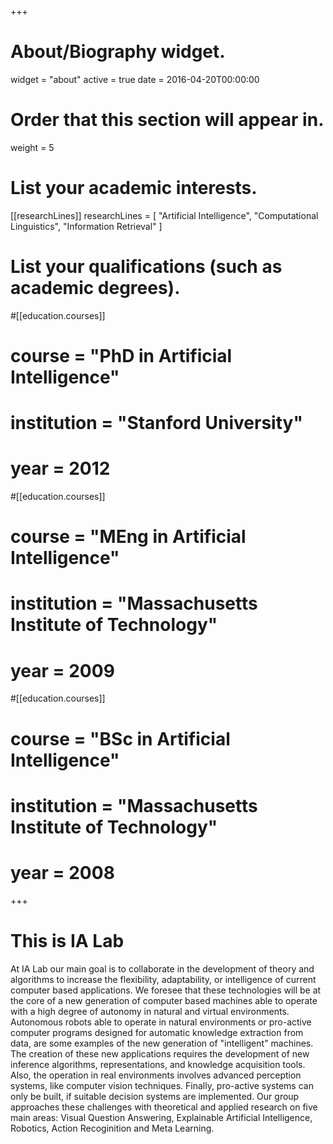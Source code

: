 +++
# About/Biography widget.
widget = "about"
active = true
date = 2016-04-20T00:00:00

# Order that this section will appear in.
weight = 5

# List your academic interests.
[[researchLines]]
  researchLines = [
    "Artificial Intelligence",
    "Computational Linguistics",
    "Information Retrieval"
  ]

# List your qualifications (such as academic degrees).
#[[education.courses]]
#  course = "PhD in Artificial Intelligence"
#  institution = "Stanford University"
#  year = 2012

#[[education.courses]]
#  course = "MEng in Artificial Intelligence"
#  institution = "Massachusetts Institute of Technology"
#  year = 2009

#[[education.courses]]
#  course = "BSc in Artificial Intelligence"
#  institution = "Massachusetts Institute of Technology"
#  year = 2008
 
+++

# This is IA Lab

At IA Lab our main goal is to collaborate in the development of theory and algorithms to increase the flexibility, adaptability, or intelligence of current computer based applications. We foresee that these technologies will be at the core of a new generation of computer based machines able to operate with a high degree of autonomy in natural and virtual environments. Autonomous robots able to operate in natural environments or pro-active computer programs designed for automatic knowledge extraction from data, are some examples of the new generation of "intelligent" machines. The creation of these new applications requires the development of new inference algorithms, representations, and knowledge acquisition tools. Also, the operation in real environments involves advanced perception systems, like computer vision techniques. Finally, pro-active systems can only be built, if suitable decision systems are implemented. Our group approaches these challenges with theoretical and applied research on five main areas: Visual Question Answering, Explainable Artificial Intelligence, Robotics, Action Recoginition and Meta Learning.